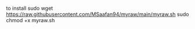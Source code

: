 to install 
sudo wget https://raw.githubusercontent.com/MSaafan94/myraw/main/myraw.sh
sudo chmod +x myraw.sh

